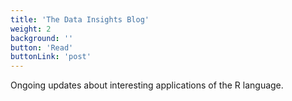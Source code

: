 ```yaml
---
title: 'The Data Insights Blog'
weight: 2
background: ''
button: 'Read'
buttonLink: 'post'
---
```


Ongoing updates about interesting applications of the R language.
